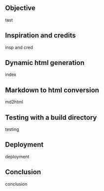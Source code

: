 
## Objective

test

## Inspiration and credits

insp and cred

## Dynamic html generation

index

## Markdown to html conversion

md2html

## Testing with a build directory

testing

## Deployment

deployment

## Conclusion

conclusion
